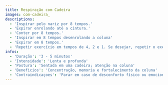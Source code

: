```yaml
---
title: Respiração com Cadeira
images: com-cadeira_
descriptions:
  - 'Inspirar pelo nariz por 8 tempos.'
  - 'Expirar enrolando até a cintura.'
  - 'Conter por 8 tempos.'
  - 'Inspirar em 8 tempos desenrolando a coluna'
  - 'Expirar em 8 tempos.'
  - 'Repetir exercício em tempos de 4, 2 e 1. Se desejar, repetir o exercício enrolando a coluna até a articulação coxofemural.'
infos:
  - 'Duração': '3 - 5 minutos'
  - 'Intensidade': 'Lenta e profunda'
  - 'Postura': 'Sentada em uma cadeira; atenção na coluna'
  - 'Beneficios': 'Concentração, memoria e fortalecimento da coluna'
  - 'Contraindicaçoes': 'Parar em caso de desconforto físico ou emocional'
---
```


